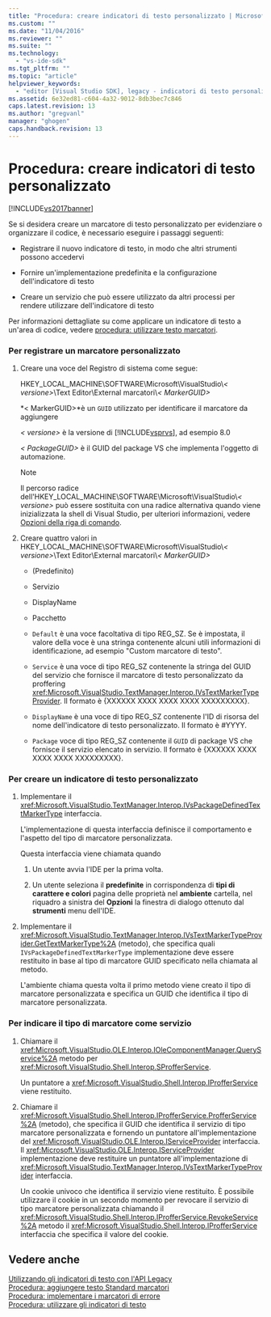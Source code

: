 ```yaml
---
title: "Procedura: creare indicatori di testo personalizzato | Microsoft Docs"
ms.custom: ""
ms.date: "11/04/2016"
ms.reviewer: ""
ms.suite: ""
ms.technology: 
  - "vs-ide-sdk"
ms.tgt_pltfrm: ""
ms.topic: "article"
helpviewer_keywords: 
  - "editor [Visual Studio SDK], legacy - indicatori di testo personalizzato"
ms.assetid: 6e32ed81-c604-4a32-9012-8db3bec7c846
caps.latest.revision: 13
ms.author: "gregvanl"
manager: "ghogen"
caps.handback.revision: 13
---
```

# Procedura: creare indicatori di testo personalizzato
[!INCLUDE[vs2017banner](../code-quality/includes/vs2017banner.md)]

Se si desidera creare un marcatore di testo personalizzato per evidenziare o organizzare il codice, è necessario eseguire i passaggi seguenti:  
  
-   Registrare il nuovo indicatore di testo, in modo che altri strumenti possono accedervi  
  
-   Fornire un'implementazione predefinita e la configurazione dell'indicatore di testo  
  
-   Creare un servizio che può essere utilizzato da altri processi per rendere utilizzare dell'indicatore di testo  
  
 Per informazioni dettagliate su come applicare un indicatore di testo a un'area di codice, vedere [procedura: utilizzare testo marcatori](../extensibility/how-to-use-text-markers.md).  
  
### <a name="to-register-a-custom-marker"></a>Per registrare un marcatore personalizzato  
  
1.  Creare una voce del Registro di sistema come segue:  
  
     HKEY_LOCAL_MACHINE\SOFTWARE\Microsoft\VisualStudio\\*\< versione>*\Text Editor\External marcatori\\*\< MarkerGUID>*  
  
     *\< MarkerGUID>*è un `GUID` utilizzato per identificare il marcatore da aggiungere  
  
     *\< versione>* è la versione di [!INCLUDE[vsprvs](../code-quality/includes/vsprvs_md.md)], ad esempio 8.0  
  
     *\< PackageGUID>* è il GUID del package VS che implementa l'oggetto di automazione.  
  
    > [!NOTE]
    >  Il percorso radice dell'HKEY_LOCAL_MACHINE\SOFTWARE\Microsoft\VisualStudio\\*\< versione>* può essere sostituita con una radice alternativa quando viene inizializzata la shell di Visual Studio, per ulteriori informazioni, vedere [Opzioni della riga di comando](../extensibility/command-line-switches-visual-studio-sdk.md).  
  
2.  Creare quattro valori in HKEY_LOCAL_MACHINE\SOFTWARE\Microsoft\VisualStudio\\*\< versione>*\Text Editor\External marcatori\\*\< MarkerGUID>*  
  
    -   (Predefinito)  
  
    -   Servizio  
  
    -   DisplayName  
  
    -   Pacchetto  
  
    -   `Default` è una voce facoltativa di tipo REG_SZ. Se è impostata, il valore della voce è una stringa contenente alcuni utili informazioni di identificazione, ad esempio "Custom marcatore di testo".  
  
    -   `Service` è una voce di tipo REG_SZ contenente la stringa del GUID del servizio che fornisce il marcatore di testo personalizzato da proffering <xref:Microsoft.VisualStudio.TextManager.Interop.IVsTextMarkerTypeProvider>. Il formato è {XXXXXX XXXX XXXX XXXX XXXXXXXXX}.  
  
    -   `DisplayName` è una voce di tipo REG_SZ contenente l'ID di risorsa del nome dell'indicatore di testo personalizzato. Il formato è #YYYY.  
  
    -   `Package` voce di tipo REG_SZ contenente il `GUID` di package VS che fornisce il servizio elencato in servizio. Il formato è {XXXXXX XXXX XXXX XXXX XXXXXXXXX}.  
  
### <a name="to-create-a-custom-text-marker"></a>Per creare un indicatore di testo personalizzato  
  
1.  Implementare il <xref:Microsoft.VisualStudio.TextManager.Interop.IVsPackageDefinedTextMarkerType> interfaccia.  
  
     L'implementazione di questa interfaccia definisce il comportamento e l'aspetto del tipo di marcatore personalizzata.  
  
     Questa interfaccia viene chiamata quando  
  
    1.  Un utente avvia l'IDE per la prima volta.  
  
    2.  Un utente seleziona il **predefinite** in corrispondenza di **tipi di carattere e colori** pagina delle proprietà nel **ambiente** cartella, nel riquadro a sinistra del **Opzioni** la finestra di dialogo ottenuto dal **strumenti** menu dell'IDE.  
  
2.  Implementare il <xref:Microsoft.VisualStudio.TextManager.Interop.IVsTextMarkerTypeProvider.GetTextMarkerType%2A> (metodo), che specifica quali `IVsPackageDefinedTextMarkerType` implementazione deve essere restituito in base al tipo di marcatore GUID specificato nella chiamata al metodo.  
  
     L'ambiente chiama questa volta il primo metodo viene creato il tipo di marcatore personalizzata e specifica un GUID che identifica il tipo di marcatore personalizzata.  
  
### <a name="to-proffer-your-marker-type-as-a-service"></a>Per indicare il tipo di marcatore come servizio  
  
1.  Chiamare il <xref:Microsoft.VisualStudio.OLE.Interop.IOleComponentManager.QueryService%2A> metodo per <xref:Microsoft.VisualStudio.Shell.Interop.SProfferService>.  
  
     Un puntatore a <xref:Microsoft.VisualStudio.Shell.Interop.IProfferService> viene restituito.  
  
2.  Chiamare il <xref:Microsoft.VisualStudio.Shell.Interop.IProfferService.ProfferService%2A> (metodo), che specifica il GUID che identifica il servizio di tipo marcatore personalizzata e fornendo un puntatore all'implementazione del <xref:Microsoft.VisualStudio.OLE.Interop.IServiceProvider> interfaccia. Il <xref:Microsoft.VisualStudio.OLE.Interop.IServiceProvider> implementazione deve restituire un puntatore all'implementazione di <xref:Microsoft.VisualStudio.TextManager.Interop.IVsTextMarkerTypeProvider> interfaccia.  
  
     Un cookie univoco che identifica il servizio viene restituito. È possibile utilizzare il cookie in un secondo momento per revocare il servizio di tipo marcatore personalizzata chiamando il <xref:Microsoft.VisualStudio.Shell.Interop.IProfferService.RevokeService%2A> metodo il <xref:Microsoft.VisualStudio.Shell.Interop.IProfferService> interfaccia che specifica il valore del cookie.  
  
## <a name="see-also"></a>Vedere anche  
 [Utilizzando gli indicatori di testo con l'API Legacy](../extensibility/using-text-markers-with-the-legacy-api.md)   
 [Procedura: aggiungere testo Standard marcatori](../extensibility/how-to-add-standard-text-markers.md)   
 [Procedura: implementare i marcatori di errore](../extensibility/how-to-implement-error-markers.md)   
 [Procedura: utilizzare gli indicatori di testo](../extensibility/how-to-use-text-markers.md)